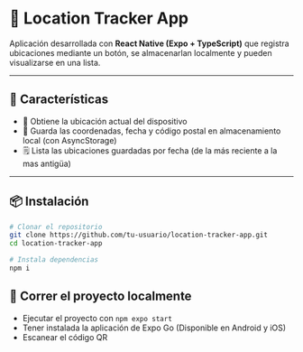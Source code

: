 # 📍 Location Tracker App

Aplicación desarrollada con **React Native (Expo + TypeScript)** que registra ubicaciones mediante un botón, se almacenarlan localmente y pueden visualizarse en una lista.

---

## 🧠 Características

- 📍 Obtiene la ubicación actual del dispositivo
- 💾 Guarda las coordenadas, fecha y código postal en almacenamiento local (con AsyncStorage)
- 🗒️ Lista las ubicaciones guardadas por fecha (de la más reciente a la mas antigüa)

---

## 📦 Instalación

```bash
# Clonar el repositorio
git clone https://github.com/tu-usuario/location-tracker-app.git
cd location-tracker-app

# Instala dependencias
npm i
```

## 📱 Correr el proyecto localmente
- Ejecutar el proyecto con ```npm expo start```
- Tener instalada la aplicación de Expo Go (Disponible en Android y iOS)
- Escanear el código QR
